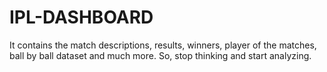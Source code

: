 # IPL-DASHBOARD
It contains the match descriptions, results, winners, player of the matches, ball by ball dataset and much more. So, stop thinking and start analyzing.
